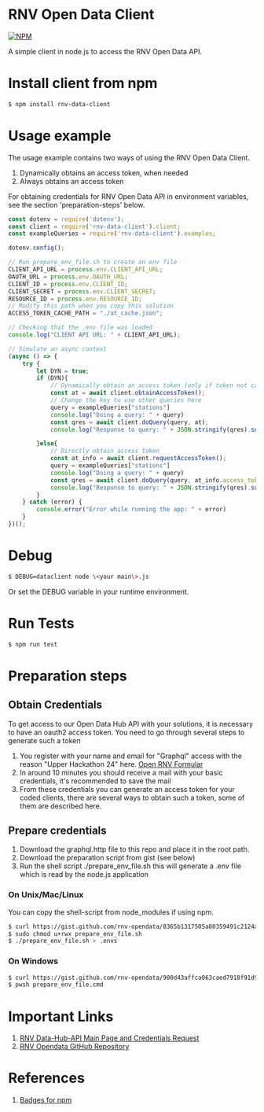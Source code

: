 # RNV Open Data Client 

[![NPM](https://nodei.co/npm/rnv-data-client.png?downloads=true)](https://www.npmjs.com/package/rnv-data-client)

A simple client in node.js to access the RNV Open Data API.

# Install client from npm 
```bash 
$ npm install rnv-data-client
```

# Usage example 
The usage example contains two ways of using the RNV Open Data Client. 
1. Dynamically obtains an access token, when needed
2. Always obtains an access token 

For obtaining credentials for RNV Open Data API in environment variables,
see the section 'preparation-steps' below.
```js 
const dotenv = require('dotenv');
const client = require('rnv-data-client').client;
const exampleQueries = require('rnv-data-client').examples;

dotenv.config();

// Run prepare_env_file.sh to create an env file 
CLIENT_API_URL = process.env.CLIENT_API_URL;
OAUTH_URL = process.env.OAUTH_URL;
CLIENT_ID = process.env.CLIENT_ID;
CLIENT_SECRET = process.env.CLIENT_SECRET;
RESOURCE_ID = process.env.RESOURCE_ID;
// Modify this path when you copy this solution 
ACCESS_TOKEN_CACHE_PATH = "./at_cache.json";

// Checking that the .env file was loaded
console.log("CLIENT API URL: " + CLIENT_API_URL); 

// Simulate an async context 
(async () => {
    try {
        let DYN = true; 
        if (DYN){
            // Dynamically obtain an access token (only if token not cached and cache not expired)
            const at = await client.obtainAccessToken();
            // Change the key to use other queries here
            query = exampleQueries["stations"]
            console.log("Doing a query: " + query)
            const qres = await client.doQuery(query, at);
            console.log("Response to query: " + JSON.stringify(qres).substring(0, 200))

        }else{
            // Directly obtain access token 
            const at_info = await client.requestAccessToken();
            query = exampleQueries["stations"]
            console.log("Doing a query: " + query)
            const qres = await client.doQuery(query, at_info.access_token);
            console.log("Response to query: " + JSON.stringify(qres).substring(0, 200))
        }
    } catch (error) {
        console.error("Error while running the app: " + error)
    }
})();
``` 

# Debug 
```bash 
$ DEBUG=dataclient node \<your main\>.js 
```
Or set the DEBUG variable in your runtime environment.

# Run Tests 
```bash 
$ npm run test
```


# Preparation steps 
## Obtain Credentials 
To get access to our Open Data Hub API with your solutions, it is necessary to have an oauth2 access token. 
You need to go through several steps to generate such a token 


1. You register with your name and email for "Graphql" access with the reason "Upper Hackathon 24" here. 
[Open RNV Formular](https://www.opendata-oepnv.de/ht/de/organisation/verkehrsunternehmen/rnv/openrnv/api)
2. In around 10 minutes you should receive a mail with your basic credentials, it's recommended to save the mail 
3. From these credentials you can generate an access token for your coded clients, there are several ways to obtain such a token,
some of them are described here. 

## Prepare credentials

1. Download the graphql.http file to this repo and place it in the root path. 
2. Download the preparation script from gist (see below)
3. Run the shell script ./prepare_env_file.sh this will generate a .env file which is read by the node.js application


### On Unix/Mac/Linux 
You can copy the shell-script from node_modules if using npm.

```bash 
$ curl https://gist.github.com/rnv-opendata/8365b1317505a80359491c2124a05e94 > prepare_env_file.sh
$ sudo chmod u+rwx prepare_env_file.sh 
$ ./prepare_env_file.sh > .envs
```
### On Windows 
```bash 
$ curl https://gist.github.com/rnv-opendata/900d43affca063caed7918f91d9531b5 > prepare_env_file.cmd  
$ pwsh prepare_env_file.cmd
```

# Important Links 
1. [RNV Data-Hub-API Main Page and Credentials Request](https://www.opendata-oepnv.de/ht/de/organisation/verkehrsunternehmen/rnv/openrnv/api)
2. [RNV Opendata GitHub Repository](https://github.com/Rhein-Neckar-Verkehr/data-hub-nodejs-client)

# References 
1. [Badges for npm](https://github.com/nodeico/nodeico) 
